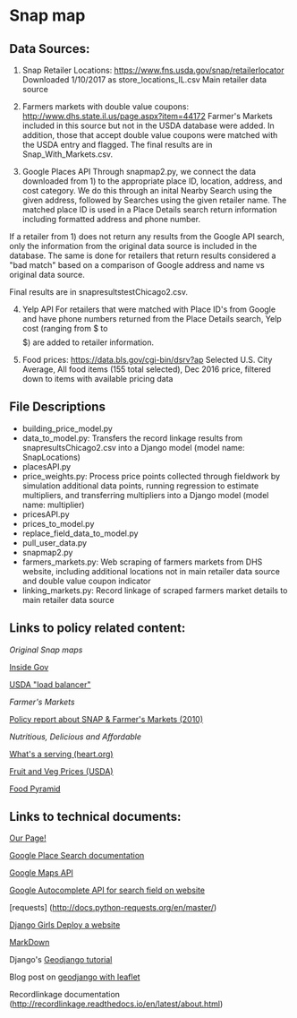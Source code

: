 # Snap map

## Data Sources:
1) Snap Retailer Locations: https://www.fns.usda.gov/snap/retailerlocator
Downloaded 1/10/2017 as store_locations_IL.csv
Main retailer data source

2) Farmers markets with double value coupons: 
    http://www.dhs.state.il.us/page.aspx?item=44172
Farmer's Markets included in this source but not in the USDA database were added. In addition, those that accept double value coupons were matched with the USDA entry and flagged. The final results are in Snap_With_Markets.csv. 

3) Google Places API
Through snapmap2.py, we connect the data downloaded from 1) to the appropriate place ID, location, address, and cost category. We do this through an inital Nearby Search using the given address, followed by Searches using the given retailer name. The matched place ID is used in a Place Details search return information including formatted address and phone number.

If a retailer from 1) does not return any results from the Google API search, only the information from the original data source is included in the database. The same is done for retailers that return results considered a "bad match" based on a comparison of Google address and name vs original data source. 

Final results are in snapresultstestChicago2.csv. 

4) Yelp API
For retailers that were matched with Place ID's from Google and have phone numbers returned from the Place Details search, Yelp cost (ranging from $ to $$$$$) are added to retailer information.

5) Food prices: https://data.bls.gov/cgi-bin/dsrv?ap
Selected U.S. City Average, All food items (155 total selected), Dec 2016 price, filtered down to items with available pricing data


## File Descriptions
- building_price_model.py
- data_to_model.py: Transfers the record linkage results from snapresultsChicago2.csv into a Django model (model name: SnapLocations)
- placesAPI.py
- price_weights.py: Process price points collected through fieldwork by simulation additional data points, running regression to estimate multipliers, and transferring multipliers into a Django model (model name: multiplier)
- pricesAPI.py
- prices_to_model.py
- replace_field_data_to_model.py
- pull_user_data.py
- snapmap2.py
- farmers_markets.py: Web scraping of farmers markets from DHS website, including additional locations not in main retailer data source and double value coupon indicator
- linking_markets.py: Record linkage of scraped farmers market details to main retailer data source

## Links to policy related content:
*Original Snap maps*

[Inside Gov](http://snap-retailers.insidegov.com/#main)

[USDA "load balancer"](http://snap-load-balancer-244858692.us-east-1.elb.amazonaws.com/snap/main.swf?wmode=transparent)

*Farmer's Markets*

[Policy report about SNAP & Farmer's Markets (2010)](http://cclhdn.org/wp-content/uploads/2013/02/RealFoodRealChoice_SNAP_FarmersMarkets.pdf)


*Nutritious, Delicious and Affordable*

[What's a serving (heart.org)](http://www.heart.org/HEARTORG/Caregiver/Replenish/WhatisaServing/What-is-a-Serving_UCM_301838_Article.jsp#.WIqWZvkrJhE)

[Fruit and Veg Prices (USDA)](https://www.ers.usda.gov/data-products/fruit-and-vegetable-prices/)

[Food Pyramid](https://www.cnpp.usda.gov/sites/default/files/archived_projects/FGPPamphlet.pdf)

## Links to technical documents:
[Our Page!](http://donutsanddatadivision.pythonanywhere.com/)

[Google Place Search documentation](https://developers.google.com/places/web-service/search)

[Google Maps API](https://developers.google.com/maps/documentation/javascript/importing_data#data)

[Google Autocomplete API for search field on website](https://developers.google.com/maps/documentation/javascript/places-autocomplete)

[requests] (http://docs.python-requests.org/en/master/)

[Django Girls Deploy a website](https://tutorial.djangogirls.org/en/deploy/)

[MarkDown](https://github.com/adam-p/markdown-here/wiki/Markdown-Cheatsheet)

Django's [Geodjango tutorial](https://docs.djangoproject.com/en/1.11/ref/contrib/gis/tutorial/)

Blog post on [geodjango with leaflet](http://blog.mathieu-leplatre.info/geodjango-maps-with-leaflet.html)

Recordlinkage documentation (http://recordlinkage.readthedocs.io/en/latest/about.html)
